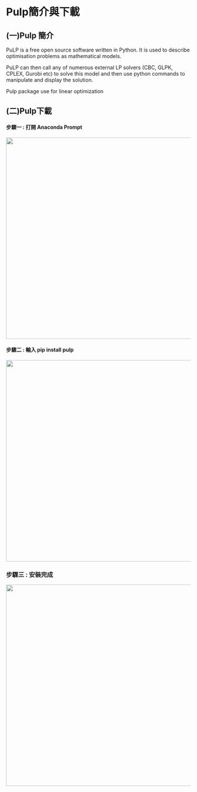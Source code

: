 # Pulp簡介與下載
## (一)Pulp 簡介

PuLP is a free open source software written in Python. It is used to describe optimisation problems as mathematical models.

PuLP can then call any of numerous external LP solvers (CBC, GLPK, CPLEX, Gurobi etc) to solve this model and then use python commands to manipulate and display the solution.

Pulp package use for linear optimization

## (二)Pulp下載

#### 步驟一 : 打開 Anaconda Prompt
<img src="https://github.com/jasonyoyo/python-pulp/blob/master/picture/anaconda%20prompt.png" width="550">

#### 步驟二 : 輸入 pip install pulp
<img src="https://github.com/jasonyoyo/python-pulp/blob/master/picture/install%20pip.png" width="550">

### 步驟三 : 安裝完成
<img src="https://github.com/jasonyoyo/python-pulp/blob/master/picture/success.png" width="550">
